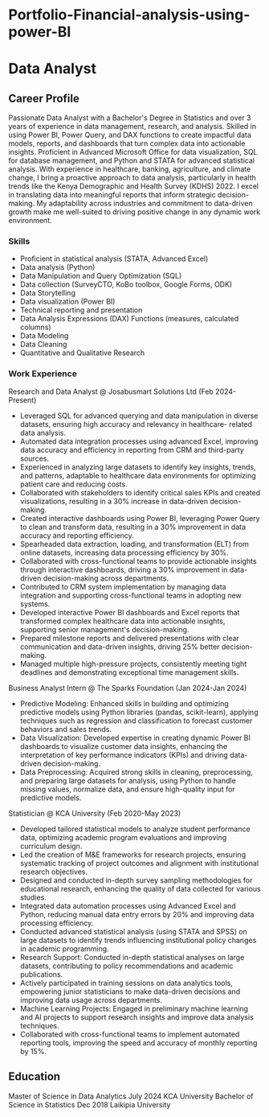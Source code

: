 # Portfolio-Financial-analysis-using-power-BI
# Data Analyst

## Career Profile
Passionate Data Analyst with a Bachelor's Degree in Statistics and over 3 years of experience in data management, research, and analysis. Skilled in using Power BI, Power Query, and DAX functions to create impactful data models, reports, and dashboards that turn complex data into actionable insights. Proficient in Advanced Microsoft Office for data visualization, SQL for database management, and Python and STATA for advanced statistical analysis.
With experience in healthcare, banking, agriculture, and climate change, I bring a proactive approach to data analysis, particularly in health trends like the Kenya Demographic and Health Survey (KDHS) 2022. I excel in translating data into meaningful reports that inform strategic decision-making. My adaptability across industries and commitment to data-driven growth make me well-suited to driving positive change in any dynamic work environment.

### Skills
-	Proficient in statistical analysis (STATA, Advanced Excel)
- Data analysis (Python)
-	Data Manipulation and Query Optimization (SQL)
-	Data collection (SurveyCTO, KoBo toolbox, Google Forms, ODK)
-	Data Storytelling	
-	Data visualization (Power BI)
-	Technical reporting and presentation
-	Data Analysis Expressions (DAX) Functions (measures, calculated columns)
-	Data Modeling
-	Data Cleaning
-	Quantitative and Qualitative Research

### Work Experience
Research and Data Analyst @ Josabusmart Solutions Ltd (Feb 2024-Present)
- Leveraged SQL for advanced querying and data manipulation in diverse datasets, ensuring high accuracy and relevancy in healthcare- 
  related data analysis.
- Automated data integration processes using advanced Excel, improving data accuracy and efficiency in reporting from CRM and third-party 
  sources.
- Experienced in analyzing large datasets to identify key insights, trends, and patterns, adaptable to healthcare data environments for 
  optimizing patient care and reducing costs.
- Collaborated with stakeholders to identify critical sales KPIs and created visualizations, resulting in a 30% increase in data-driven 
  decision-making.
- Created interactive dashboards using Power BI, leveraging Power Query to clean and transform data, resulting in a 30% improvement in 
  data accuracy and reporting efficiency.
- Spearheaded data extraction, loading, and transformation (ELT) from online datasets, increasing data processing efficiency by 30%.
- Collaborated with cross-functional teams to provide actionable insights through interactive dashboards, driving a 30% improvement in 
  data-driven decision-making across departments.
- Contributed to CRM system implementation by managing data integration and supporting cross-functional teams in adopting new systems.
- Developed interactive Power BI dashboards and Excel reports that transformed complex healthcare data into actionable insights, 
  supporting senior management's decision-making.
- Prepared milestone reports and delivered presentations with clear communication and data-driven insights, driving 25% better decision- 
  making.
- Managed multiple high-pressure projects, consistently meeting tight deadlines and demonstrating exceptional time management skills.

Business Analyst Intern @ The Sparks Foundation (Jan 2024-Jan 2024)
- Predictive Modeling: Enhanced skills in building and optimizing predictive models using Python libraries (pandas, scikit-learn), 
  applying techniques such as regression and classification to forecast customer behaviors and sales trends.
- Data Visualization: Developed expertise in creating dynamic Power BI dashboards to visualize customer data insights, enhancing the 
  interpretation of key performance indicators (KPIs) and driving data-driven decision-making.
- Data Preprocessing: Acquired strong skills in cleaning, preprocessing, and preparing large datasets for analysis, using Python to 
  handle missing values, normalize data, and ensure high-quality input for predictive models.

Statistician @ KCA University (Feb 2020-May 2023)
- Developed tailored statistical models to analyze student performance data, optimizing academic program evaluations and improving 
  curriculum design.
- Led the creation of M&E frameworks for research projects, ensuring systematic tracking of project outcomes and alignment with 
  institutional research objectives.
- Designed and conducted in-depth survey sampling methodologies for educational research, enhancing the quality of data collected for 
  various studies.
- Integrated data automation processes using Advanced Excel and Python, reducing manual data entry errors by 20% and improving data 
  processing efficiency.
- Conducted advanced statistical analysis (using STATA and SPSS) on large datasets to identify trends influencing institutional policy 
  changes in academic programming.
- Research Support: Conducted in-depth statistical analyses on large datasets, contributing to policy recommendations and academic 
  publications.
- Actively participated in training sessions on data analytics tools, empowering junior statisticians to make data-driven 
  decisions and improving data usage across departments.
- Machine Learning Projects: Engaged in preliminary machine learning and AI projects to support research insights and improve data 
  analysis techniques.
- Collaborated with cross-functional teams to implement automated reporting tools, improving the speed and accuracy of monthly reporting 
  by 15%.

 ## Education
 Master of Science in Data Analytics								July 2024
 KCA University
 Bachelor of Science in Statistics								  Dec 2018
 Laikipia University

 







